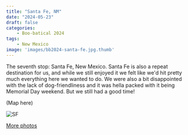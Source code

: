 ```yaml
---
title: "Santa Fe, NM"
date: "2024-05-23"
draft: false
categories: 
    - Boo-batical 2024
tags:
    - New Mexico
image: 'images/bb2024-santa-fe.jpg.thumb'
---
```


The seventh stop: Santa Fe, New Mexico. Santa Fe is also a repeat destination for us, and while we still enjoyed it we felt like we'd hit pretty much everything here we wanted to do. We were also a bit disappointed with the lack of dog-friendliness and it was hella packed with it being Memorial Day weekend. But we still had a good time!

(Map here)

![SF](/images/bb2024-santa-fe.jpg)

[More photos](https://photos.app.goo.gl/gaB4twLLPzu196Kb9)

